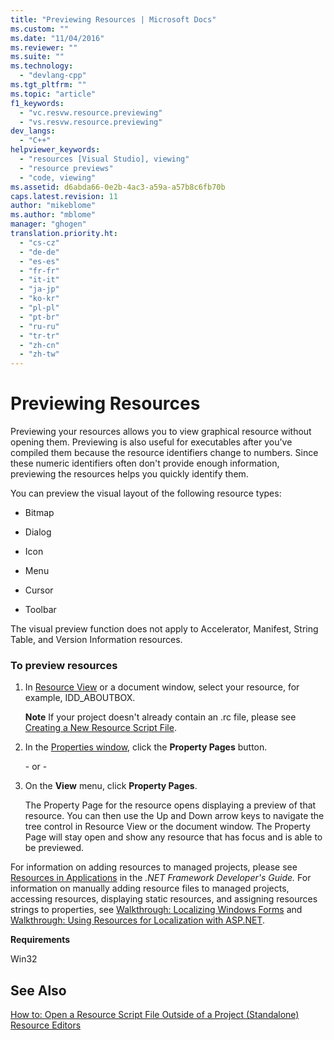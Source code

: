 ```yaml
---
title: "Previewing Resources | Microsoft Docs"
ms.custom: ""
ms.date: "11/04/2016"
ms.reviewer: ""
ms.suite: ""
ms.technology: 
  - "devlang-cpp"
ms.tgt_pltfrm: ""
ms.topic: "article"
f1_keywords: 
  - "vc.resvw.resource.previewing"
  - "vs.resvw.resource.previewing"
dev_langs: 
  - "C++"
helpviewer_keywords: 
  - "resources [Visual Studio], viewing"
  - "resource previews"
  - "code, viewing"
ms.assetid: d6abda66-0e2b-4ac3-a59a-a57b8c6fb70b
caps.latest.revision: 11
author: "mikeblome"
ms.author: "mblome"
manager: "ghogen"
translation.priority.ht: 
  - "cs-cz"
  - "de-de"
  - "es-es"
  - "fr-fr"
  - "it-it"
  - "ja-jp"
  - "ko-kr"
  - "pl-pl"
  - "pt-br"
  - "ru-ru"
  - "tr-tr"
  - "zh-cn"
  - "zh-tw"
---
```

# Previewing Resources
Previewing your resources allows you to view graphical resource without opening them. Previewing is also useful for executables after you've compiled them because the resource identifiers change to numbers. Since these numeric identifiers often don't provide enough information, previewing the resources helps you quickly identify them.  
  
 You can preview the visual layout of the following resource types:  
  
-   Bitmap  
  
-   Dialog  
  
-   Icon  
  
-   Menu  
  
-   Cursor  
  
-   Toolbar  
  
 The visual preview function does not apply to Accelerator, Manifest, String Table, and Version Information resources.  
  
### To preview resources  
  
1.  In [Resource View](../windows/resource-view-window.md) or a document window, select your resource, for example, IDD_ABOUTBOX.  
  
     **Note** If your project doesn't already contain an .rc file, please see [Creating a New Resource Script File](../windows/how-to-create-a-resource-script-file.md).  
  
2.  In the [Properties window](/visualstudio/ide/reference/properties-window), click the **Property Pages** button.  
  
     \- or -  
  
3.  On the **View** menu, click **Property Pages**.  
  
     The Property Page for the resource opens displaying a preview of that resource. You can then use the Up and Down arrow keys to navigate the tree control in Resource View or the document window. The Property Page will stay open and show any resource that has focus and is able to be previewed.  
  
 For information on adding resources to managed projects, please see [Resources in Applications](http://msdn.microsoft.com/Library/8ad495d4-2941-40cf-bf64-e82e85825890) in the *.NET Framework Developer's Guide.* For information on manually adding resource files to managed projects, accessing resources, displaying static resources, and assigning resources strings to properties, see [Walkthrough: Localizing Windows Forms](http://msdn.microsoft.com/en-us/9a96220d-a19b-4de0-9f48-01e5d82679e5) and [Walkthrough: Using Resources for Localization with ASP.NET](http://msdn.microsoft.com/Library/bb4e5b44-e2b0-48ab-bbe9-609fb33900b6).  
  
 **Requirements**  
  
 Win32  
  
## See Also  
 [How to: Open a Resource Script File Outside of a Project (Standalone)](../windows/how-to-open-a-resource-script-file-outside-of-a-project-standalone.md)   
 [Resource Editors](../mfc/resource-editors.md)


